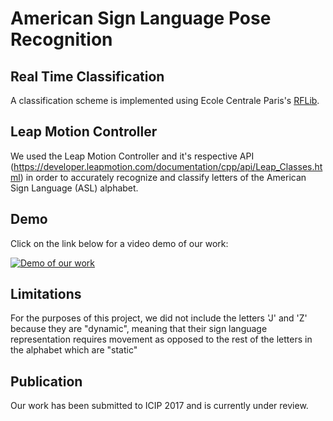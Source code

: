# American Sign Language Pose Recognition

## Real Time Classification

A classification scheme is implemented using Ecole Centrale Paris's [RFLib](http://vision.mas.ecp.fr/Personnel/teboul/RFlib.php).

## Leap Motion Controller

We used the Leap Motion Controller and it's respective API (https://developer.leapmotion.com/documentation/cpp/api/Leap_Classes.html) in order to accurately recognize and classify letters of the American Sign Language (ASL) alphabet.

## Demo
Click on the link below for a video demo of our work:

[![Demo of our work](https://img.youtube.com/vi/FVk2ZBuirrI/0.jpg)](https://www.youtube.com/watch?v=FVk2ZBuirrI)

## Limitations

For the purposes of this project, we did not include the letters 'J' and 'Z' because they are "dynamic", meaning that their sign language representation requires movement as opposed to the rest of the letters in the alphabet which are "static"

## Publication

Our work has been submitted to ICIP 2017 and is currently under review.

